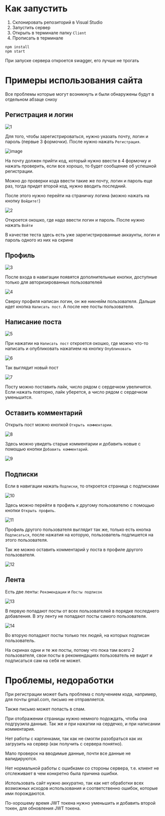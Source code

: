# Как запустить
1. Склонировать репозиторий в Visual Studio
2. Запустить сервер
3. Открыть в терминале папку `Client`
4. Прописать в терминале
```
npm install
npm start
```

При запуске сервера откроется swagger, его лучше не трогать

# Примеры использования сайта
Все проблемы которые могут возникнуть и были обнаружены будут в отдельном абзаце снизу
## Регистрация и логин
![1](https://user-images.githubusercontent.com/81110285/209479125-49fcdf33-5b19-4671-a3b3-c62a7ce692a0.jpg)

Для того, чтобы зарегистрироваться, нужно указать почту, логин и пароль (первые 3 формочки). После нужно нажать `Регистрация`.

![image](https://user-images.githubusercontent.com/81110285/209480240-cb274e5b-3cf4-47cc-b5bd-42110209531b.png)

На почту должен прийти код, который нужно ввести в 4 формочку и нажать проверить, если все хорошо, то будет сообщение об успешной регистрации.

Можно до проверки кода ввести такие же почту, логин и пароль еще раз, тогда придет второй код, нужно вводить последний.

После этого нужно перейти на страничку логина (можно нажать на кнопку `Войдите!`)

![2](https://user-images.githubusercontent.com/81110285/209479258-15b0949f-15c8-4756-ba25-c15cea8a577f.jpg)

Откроется окошко, где надо ввести логин и пароль. После нужно нажать `Войти`

В качестве теста здесь есть уже зарегистрированные аккаунты, логин и пароль одного из них на скрине

## Профиль
![3](https://user-images.githubusercontent.com/81110285/209479290-a615f221-0c35-444e-8bca-cd6c2f3bfa9c.jpg)

После входа в навигации появятся дополнительные кнопки, доступные только для авторизированных пользователей

![4](https://user-images.githubusercontent.com/81110285/209479330-0e5c1346-f069-40a0-83f8-75a2716afbcf.jpg)

Сверху профиля написан логин, он же никнейм пользователя. Дальше идет кнопка `Написать пост`. А после нее посты пользователя.

## Написание поста
![5](https://user-images.githubusercontent.com/81110285/209479360-67391c52-8b54-4802-a6e7-916d5a68d39f.jpg)

При нажатии на `Написать пост` откроется окошко, где можно что-то написать и опубликовать нажатием на кнопку `Опубликовать`

![6](https://user-images.githubusercontent.com/81110285/209479391-1d9887b7-6c05-4d16-8506-86a5cf04971a.jpg)

Так выглядит новый пост

![7](https://user-images.githubusercontent.com/81110285/209479395-a063072f-cd84-4d10-bb25-c1ab3a94af92.jpg)

Посту можно поставить лайк, число рядом с сердечком увеличится. Если нажать повторно, лайк уберется, а число рядом с сердечком уменьшится.

## Оставить комментарий

Открыть пост можно кнопкой `Открыть комментарии`.

![8](https://user-images.githubusercontent.com/81110285/209479431-1a49a8bf-0076-402e-9302-fe016c00ce8b.jpg)

Здесь можно увидеть старые комментарии и добавить новые с помощью кнопки `Добавить комментарий`.

![9](https://user-images.githubusercontent.com/81110285/209479540-3d4734d7-56a9-4f6b-8f83-df476ab28550.jpg)

## Подписки

Если в навигации нажать `Подписки`, то откроется страница с подписками

![10](https://user-images.githubusercontent.com/81110285/209479543-f7f56ca0-e1fe-4687-b339-4ed1da6ddaf6.jpg)

Здесь можно перейти в профиль к другому пользователю с помощью кнопки `Открыть профиль`.

![11](https://user-images.githubusercontent.com/81110285/209479576-6ed01d5f-2afc-4e7d-ad0a-78c6b09be1d6.jpg)

Профиль другого пользователя выглядит так же, только есть кнопка `Подписаться`, после нажатия на которую, пользователь подпишется на этого пользователя.

Так же можно оставить комментарий у поста в профиле другого пользователя.

![12](https://user-images.githubusercontent.com/81110285/209479611-3376ba2f-1f34-4ed4-be0b-4d92936837e6.jpg)

## Лента

Есть две ленты: `Рекомендации` и `Посты подписок`

![13](https://user-images.githubusercontent.com/81110285/209479624-334670bb-b548-4b97-acae-b150278dd2aa.jpg)

В первую попадают посты от всех пользователей в порядке последнего добавления. В эту ленту не попадают посты самого пользователя.

![14](https://user-images.githubusercontent.com/81110285/209479640-582a33a4-9e86-445f-b9db-ee491bd7a3f3.jpg)

Во вторую попадают посты только тех людей, на которых подписан пользователь.

На скринах одни и те же посты, потому что пока там всего 2 пользователя, свои посты в рекомендациях пользователь не видит и подписаться сам на себя не может.

# Проблемы, недоработки

При регистрации может быть проблема с получением кода, например, для почты gmail.com, письмо не отправляется.

Также письмо может попасть в спам.

При отображении страницы нужно немного подождать, чтобы она подгрузила данные. Так же и при нажатии на сердечко, и при написании комментария.

Нет работы с картинками, так как не смогли разобраться как их загрузить на сервер (как получить с сервера понятно).

Мало проверок на вводимые данные, почти все данные не валидируются.

Нет нормальной работы с ошибками со стороны сервера, т.е. клиент не отслеживает в чем конкретно была причина ошибки.

Использовать сайт нужно аккуратно, так как нет обработки всех возможных исходов использования и соответственно ошибок, которые ими порождаются.

По-хорошему время JWT токена нужно уменьшить и добавить второй токен, для обновления JWT токена.


